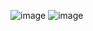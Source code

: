 ![image](https://github.com/user-attachments/assets/ba7dbd03-aee3-4a31-bf7e-f8ea29ecaa64)
![image](https://github.com/user-attachments/assets/7b2bb787-6d3b-4d45-afa8-9dbc72b1e3fb)
